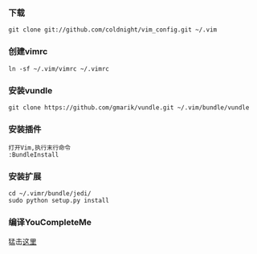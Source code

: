### 下载
    git clone git://github.com/coldnight/vim_config.git ~/.vim

### 创建vimrc
    ln -sf ~/.vim/vimrc ~/.vimrc

### 安装vundle
    git clone https://github.com/gmarik/vundle.git ~/.vim/bundle/vundle

### 安装插件
    打开Vim,执行末行命令
    :BundleInstall

### 安装扩展
    cd ~/.vimr/bundle/jedi/
    sudo python setup.py install

### 编译YouCompleteMe
猛击[这里](http://www.linuxzen.com/vim-dai-ma-bu-quan-he-jian-cha-youcompleteme-syntastic.html)
